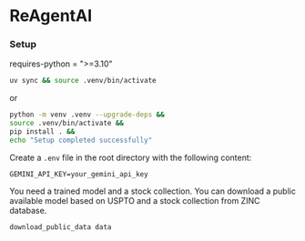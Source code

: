 # ReAgentAI

### Setup
requires-python = ">=3.10"

```sh
uv sync && source .venv/bin/activate
```
or
```sh
python -m venv .venv --upgrade-deps &&
source .venv/bin/activate &&
pip install . &&
echo "Setup completed successfully"
```

Create a `.env` file in the root directory with the following content:
```env
GEMINI_API_KEY=your_gemini_api_key
```

You need a trained model and a stock collection. You can download a public available model based on USPTO and a stock
collection from ZINC database.
```sh
download_public_data data
```